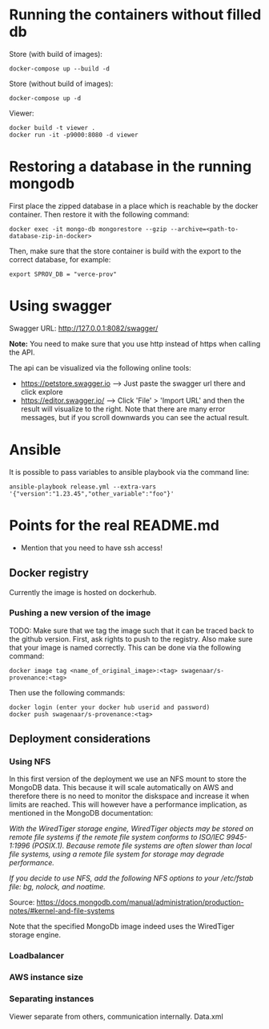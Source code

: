 # Running the containers without filled db

Store (with build of images):
```
docker-compose up --build -d
```

Store (without build of images):
```
docker-compose up -d
```

Viewer:
```
docker build -t viewer .
docker run -it -p9000:8080 -d viewer
```

# Restoring a database in the running mongodb
First place the zipped database in a place which is reachable by the docker container. 
Then restore it with the following command:
```
docker exec -it mongo-db mongorestore --gzip --archive=<path-to-database-zip-in-docker>
```

Then, make sure that the store container is build with the export to the correct database, for example:
```
export SPROV_DB = "verce-prov"
```

# Using swagger
Swagger URL: http://127.0.0.1:8082/swagger/

**Note:** You need to make sure that you use http instead of https when calling the API.

The api can be visualized via the following online tools:
* https://petstore.swagger.io --> Just paste the swagger url there and click explore
* https://editor.swagger.io/ --> Click 'File' > 'Import URL' and then the result will visualize to the right.
Note that there are many error messages, but if you scroll downwards you can see the actual result.

# Ansible
It is possible to pass variables to ansible playbook via the command line:
```
ansible-playbook release.yml --extra-vars '{"version":"1.23.45","other_variable":"foo"}'

```

# Points for the real README.md
* Mention that you need to have ssh access!

## Docker registry
Currently the image is hosted on dockerhub. 

### Pushing a new version of the image
TODO: Make sure that we tag the image such that it can be traced back to the github version.
First, ask rights to push to the registry. Also make sure that your image is named correctly.
This can be done via the following command:
```
docker image tag <name_of_original_image>:<tag> swagenaar/s-provenance:<tag>
```

Then use the following commands:
```
docker login (enter your docker hub userid and password)
docker push swagenaar/s-provenance:<tag>
```

## Deployment considerations
### Using NFS
In this first version of the deployment we use an NFS mount to store the MongoDB data. 
This because it will scale automatically on AWS and therefore there is no need to monitor the diskspace and increase it when limits are reached.
This will however have a performance implication, as mentioned in the MongoDB documentation:

_With the WiredTiger storage engine, 
WiredTiger objects may be stored on remote file systems if the remote file system conforms to ISO/IEC 9945-1:1996 (POSIX.1). 
Because remote file systems are often slower than local file systems, 
using a remote file system for storage may degrade performance._

_If you decide to use NFS, add the following NFS options to your /etc/fstab file: bg, nolock, and noatime._

Source: https://docs.mongodb.com/manual/administration/production-notes/#kernel-and-file-systems

Note that the specified MongoDb image indeed uses the WiredTiger storage engine.

### Loadbalancer

### AWS instance size

### Separating instances
Viewer separate from others, communication internally. Data.xml